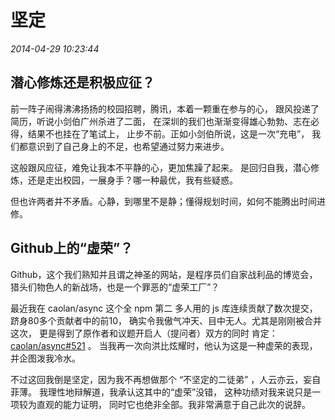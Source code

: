 # 坚定

*2014-04-29 10:23:44*

## 潜心修炼还是积极应征？

前一阵子闹得沸沸扬扬的校园招聘，腾讯，本着一颗重在参与的心，
跟风投递了简历，听说小剑伯广州杀进了二面，
在深圳的我们也渐渐变得雄心勃勃、志在必得，结果不也挂在了笔试上，
止步不前。正如小剑伯所说，这是一次“充电”，
我们都意识到了自己身上的不足，也希望通过努力来进步。

这般跟风应征，难免让我本不平静的心，更加焦躁了起来。
是回归自我，潜心修炼，还是走出校园，一展身手？哪一种最优，我有些疑惑。

但也许两者并不矛盾。心静，到哪里不是静；懂得规划时间，如何不能腾出时间进修。

## Github上的“虚荣”？

Github，这个我们熟知并且谓之神圣的网站，是程序员们自家战利品的博览会，
猎头们物色人的新战场，也是一个罪恶的“虚荣工厂”？

最近我在 caolan/async 这个全 npm 第二
多人用的 js 库连续贡献了数次提交，跻身80多个贡献者中的前10，
确实令我傲气冲天、目中无人。尤其是刚刚被合并这次，
更是得到了原作者和议题开启人（提问者）双方的同时
肯定： [caolan/async#521](https://github.com/caolan/async/issues/521) 。
当我再一次向洪比炫耀时，他认为这是一种虚荣的表现，并企图泼我冷水。

不过这回我倒是坚定，因为我不再想做那个 “不坚定的二徒弟” ，人云亦云，妄自菲薄。
我理性地辩解道，我承认这其中的“虚荣”没错，
这种功绩对我来说只是一项较为直观的能力证明，
同时它也绝非全部。我非常满意于自己此次的说辞。
